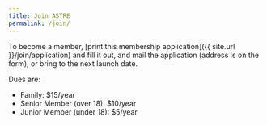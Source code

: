 ```yaml
---
title: Join ASTRE
permalink: /join/
---
```


To become a member, [print this membership application]({{ site.url }}/join/application) and fill it out, 
and mail the application (address is on the form), or bring to the next launch date.

Dues are:
 * Family: $15/year
 * Senior Member (over 18): $10/year
 * Junior Member (under 18): $5/year
